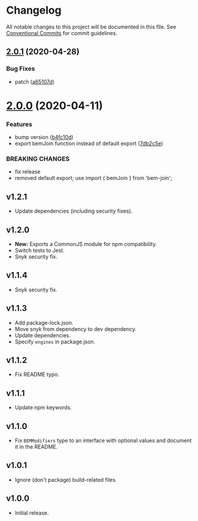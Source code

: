 # Changelog

All notable changes to this project will be documented in this file. See
[Conventional Commits](https://conventionalcommits.org) for commit guidelines.

## [2.0.1](https://github.com/jedmao/bem-join/compare/v2.0.0...v2.0.1) (2020-04-28)


### Bug Fixes

* patch ([a65107d](https://github.com/jedmao/bem-join/commit/a65107d30e5cf04d0eb12e1a794bc80d5cb710c6))

# [2.0.0](https://github.com/jedmao/bem-join/compare/v1.2.1...v2.0.0) (2020-04-11)


### Features

* bump version ([b4fc10d](https://github.com/jedmao/bem-join/commit/b4fc10d594510b9d4db0c5ff0def8ba89415a6a4))
* export bemJoin function instead of default export ([7db2c5e](https://github.com/jedmao/bem-join/commit/7db2c5e44d3f19897b31152c68bd3977eeff1157))


### BREAKING CHANGES

* fix release
* removed default export; use import { bemJoin } from 'bem-join';

## v1.2.1

- Update dependencies (including security fixes).

## v1.2.0

- **New:** Exports a CommonJS module for npm compatibility.
- Switch tests to Jest.
- Snyk security fix.

## v1.1.4

- Snyk security fix.

## v1.1.3

- Add package-lock.json.
- Move snyk from dependency to dev dependency.
- Update dependencies.
- Specify `engines` in package.json.

## v1.1.2

- Fix README typo.

## v1.1.1

- Update npm keywords.

## v1.1.0

- Fix `BEMModifiers` type to an interface with optional values and document it in the README.

## v1.0.1

- Ignore (don't package) build-related files.

## v1.0.0

- Initial release.
